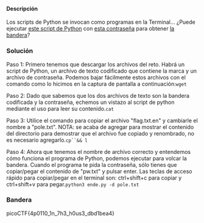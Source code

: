 #### Descripción

Los scripts de Python se invocan como programas en la Terminal... ¿Puede ejecutar [este script de Python](https://mercury.picoctf.net/static/1b247b1631eb377d9392bfa4871b2eb1/ende.py) con [esta contraseña](https://mercury.picoctf.net/static/1b247b1631eb377d9392bfa4871b2eb1/pw.txt) para obtener [la bandera](https://mercury.picoctf.net/static/1b247b1631eb377d9392bfa4871b2eb1/flag.txt.en)?

### Solución
Paso 1:
Primero tenemos que descargar los archivos del reto. Habrá un script de Python, un archivo de texto codificado que contiene la marca y un archivo de contraseña. Podemos bajar fácilmente estos archivos con el comando como lo hicimos en la captura de pantalla a continuación:`wget`

Paso 2:
Dado que sabemos que los dos archivos de texto son la bandera codificada y la contraseña, echemos un vistazo al script de python mediante el uso para leer su contenido.`cat`

Paso 3:
Utilice el comando para copiar el archivo "flag.txt.en" y cambiarle el nombre a "pole.txt". NOTA: se acaba de agregar para mostrar el contenido del directorio para demostrar que el archivo fue copiado y renombrado, no es necesario agregarlo.`cp``&& l`

Paso 4:
Ahora que tenemos el nombre de archivo correcto y entendemos cómo funciona el programa de Python, podemos ejecutar para volcar la bandera. Cuando el programa te pida la contraseña, sólo tienes que copiar/pegar el contenido de "pw.txt" y pulsar enter. Las teclas de acceso rápido para copiar/pegar en el terminal son: ctrl+shift+c para copiar y ctrl+shift+v para pegar.`python3 ende.py -d pole.txt`

### Bandera
picoCTF{4p0110_1n_7h3_h0us3_dbd1bea4}